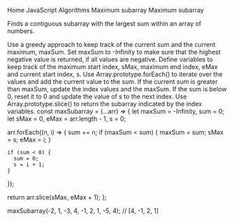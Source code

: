 Home
JavaScript
Algorithms
Maximum subarray
Maximum subarray

Finds a contiguous subarray with the largest sum within an array of numbers.

Use a greedy approach to keep track of the current sum and the current maximum, maxSum. Set maxSum to -Infinity to make sure that the highest negative value is returned, if all values are negative.
Define variables to keep track of the maximum start index, sMax, maximum end index, eMax and current start index, s.
Use Array.prototype.forEach() to iterate over the values and add the current value to the sum.
If the current sum is greater than maxSum, update the index values and the maxSum.
If the sum is below 0, reset it to 0 and update the value of s to the next index.
Use Array.prototype.slice() to return the subarray indicated by the index variables.
const maxSubarray = (...arr) => {
  let maxSum = -Infinity,
    sum = 0;
  let sMax = 0,
    eMax = arr.length - 1,
    s = 0;

  arr.forEach((n, i) => {
    sum += n;
    if (maxSum < sum) {
      maxSum = sum;
      sMax = s;
      eMax = i;
    }

    if (sum < 0) {
      sum = 0;
      s = i + 1;
    }
  });

  return arr.slice(sMax, eMax + 1);
};


maxSubarray(-2, 1, -3, 4, -1, 2, 1, -5, 4); // [4, -1, 2, 1]